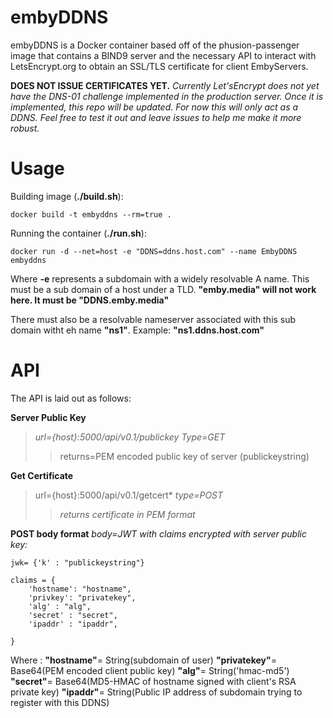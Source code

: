 # embyDDNS

embyDDNS is a Docker container based off of the phusion-passenger image that contains a BIND9 server and the necessary API to interact with LetsEncrypt.org to obtain an SSL/TLS certificate for client EmbyServers.


**DOES NOT ISSUE CERTIFICATES YET.**
*Currently Let'sEncrypt does not yet have the DNS-01 challenge implemented in the production server. Once it is implemented, this repo will be updated. For now this will only act as a DDNS. Feel free to test it out and leave issues to help me make it more robust.*

# Usage

Building image (**./build.sh**):

```
docker build -t embyddns --rm=true .
```

Running the container (**./run.sh**):
```
docker run -d --net=host -e "DDNS=ddns.host.com" --name EmbyDDNS embyddns
```
Where **-e** represents a subdomain with a widely resolvable A name. This must be a sub domain of a host under a TLD. **"emby.media" will not work here. It must be "DDNS.emby.media"**

There must also be a resolvable nameserver associated with this sub domain witht eh name **"ns1"**. Example: **"ns1.ddns.host.com"**


# API

The API is laid out as follows:

**Server Public Key**
>*url={host}:5000/api/v0.1/publickey*
*Type=GET*
>>returns=PEM encoded public key of server (publickeystring)

**Get Certificate** 
>url={host}:5000/api/v0.1/getcert*
*type=POST*
>>*returns certificate in PEM format*

**POST body format**
*body=JWT with claims encrypted with server public key:*
```
jwk= {'k' : "publickeystring"}
```
```
claims = {
    'hostname': "hostname",
    'privkey': "privatekey",
    'alg' : "alg",
    'secret' : "secret",
    'ipaddr' : "ipaddr",
    
}
```
Where :
**"hostname"**= String(subdomain of user)
**"privatekey"**= Base64(PEM encoded client public key)
**"alg"**= String('hmac-md5')
**"secret"**= Base64(MD5-HMAC of hostname signed with client's RSA private key) 
**"ipaddr"**= String(Public IP address of subdomain trying to register with this DDNS)

